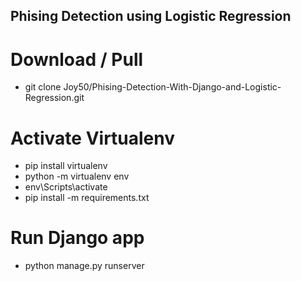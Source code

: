 ## Phising Detection using Logistic Regression
# Download / Pull
* git clone Joy50/Phising-Detection-With-Django-and-Logistic-Regression.git
# Activate Virtualenv
* pip install virtualenv
* python -m virtualenv env
* env\Scripts\activate
* pip install -m requirements.txt
# Run Django app
* python manage.py runserver
